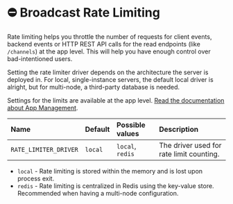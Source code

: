 # ⛔ Broadcast Rate Limiting

Rate limiting helps you throttle the number of requests for client events, backend events or HTTP REST API calls for the read endpoints \(like `/channels`\) at the app level. This will help you have enough control over bad-intentioned users.

Setting the rate limiter driver depends on the architecture the server is deployed in. For local, single-instance servers, the default local driver is alright, but for multi-node, a third-party database is needed.

Settings for the limits are available at the app level. [Read the documentation about App Management](../app-management/introduction.md).

| Name | Default | Possible values | Description |
| :--- | :--- | :--- | :--- |
| `RATE_LIMITER_DRIVER` | `local` | `local`, `redis` | The driver used for rate limit counting. |

* `local` - Rate limiting is stored within the memory and is lost upon process exit.
* `redis` - Rate limiting is centralized in Redis using the key-value store. Recommended when having a multi-node configuration.

